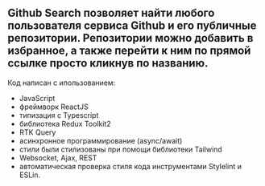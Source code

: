 <h2> Github Search позволяет найти любого пользователя сервиса Github и его публичные репозитории. Репозитории можно добавить в избранное, а также перейти к ним по прямой ссылке просто кликнув по названию. </h2>

Код написан с ипользованием: 

- JavaScript
- фреймворк ReactJS
- типизация с Typescript
- библиотека Redux Toolkit2
- RTK Query
- асинхронное программирование (async/await)
- стили были стилизованы при помощи библиотеки Tailwind
- Websocket, Ajax, REST
- автоматическая проверка стиля кода инструментами Stylelint и ESLin.
